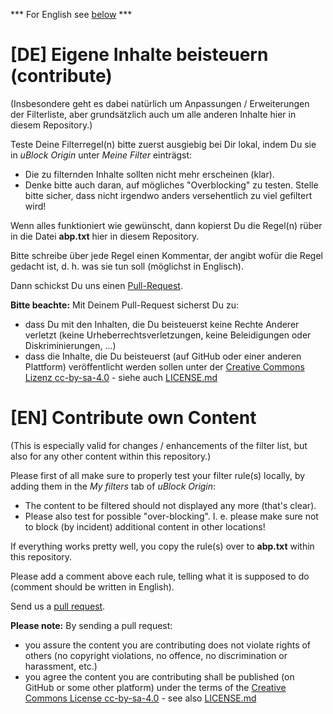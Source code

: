 *** For English see [below](#en-contribute-own-content) ***

# [DE] Eigene Inhalte beisteuern (contribute)

(Insbesondere geht es dabei natürlich um Anpassungen / Erweiterungen der Filterliste, aber grundsätzlich auch um alle anderen Inhalte hier in diesem Repository.)

Teste Deine Filterregel(n) bitte zuerst ausgiebig bei Dir lokal, indem Du sie in *uBlock Origin* unter *Meine Filter* einträgst:
  * Die zu filternden Inhalte sollten nicht mehr erscheinen (klar).
  * Denke bitte auch daran, auf mögliches "Overblocking" zu testen. Stelle bitte sicher, dass nicht irgendwo anders versehentlich zu viel gefiltert wird!

Wenn alles funktioniert wie gewünscht, dann kopierst Du die Regel(n) rüber in die Datei **abp.txt** hier in diesem Repository.

Bitte schreibe über jede Regel einen Kommentar, der angibt wofür die Regel gedacht ist, d. h. was sie tun soll (möglichst in Englisch).

Dann schickst Du uns einen [Pull-Request](https://git-scm.com/book/de/v2/GitHub-Mitwirken-an-einem-Projekt).

**Bitte beachte:** Mit Deinem Pull-Request sicherst Du zu:
  * dass Du mit den Inhalten, die Du beisteuerst keine Rechte Anderer verletzt (keine Urheberrechtsverletzungen, keine Beleidigungen oder Diskriminierungen, ...)
  * dass die Inhalte, die Du beisteuerst (auf GitHub oder einer anderen Plattform) veröffentlicht werden sollen unter der [Creative Commons Lizenz cc-by-sa-4.0](https://creativecommons.org/licenses/by-sa/4.0/deed.de) - siehe auch [LICENSE.md](./LICENSE.md)

# [EN] Contribute own Content

(This is especially valid for changes / enhancements of the filter list, but also for any other content within this repository.)

Please first of all make sure to properly test your filter rule(s) locally, by adding them in the *My filters* tab of *uBlock Origin*:
  * The content to be filtered should not displayed any more (that's clear).
  * Please also test for possible "over-blocking". I. e. please make sure not to block (by incident) additional content in other locations!

If everything works pretty well, you copy the rule(s) over to **abp.txt** within this repository.

Please add a comment above each rule, telling what it is supposed to do (comment should be written in English).

Send us a [pull request](https://git-scm.com/book/en/v2/GitHub-Contributing-to-a-Project).

**Please note:** By sending a pull request:
  * you assure the content you are contributing does not violate rights of others (no copyright violations, no offence, no discrimination or harassment, etc.)
  * you agree the content you are contributing shall be published (on GitHub or some other platform) under the terms of the [Creative Commons License cc-by-sa-4.0](https://creativecommons.org/licenses/by-sa/4.0/) - see also [LICENSE.md](./LICENSE.md)
